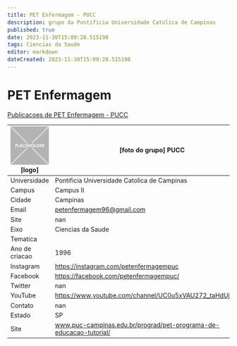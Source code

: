 ```yaml
---
title: PET Enfermagem - PUCC
description: grupo da Pontificia Universidade Catolica de Campinas
published: true
date: 2023-11-30T15:09:28.515198
tags: Ciencias da Saude
editor: markdown
dateCreated: 2023-11-30T15:09:28.515198
---
```


# PET Enfermagem

[Publicacoes de PET Enfermagem - PUCC](/atividade/200PETEnfermagemPUCC/feed.md)

| ![placeholder.png](/placeholder.png) [logo] | [foto do grupo] PUCC         |
| ------------------------------------------- | ------------------------------------------------- |
| Universidade                                | Pontificia Universidade Catolica de Campinas      |
| Campus                                      | Campus II            |
| Cidade                                      | Campinas             |
| Email                                       | petenfermagem96@gmail.com             |
| Site                                        | nan              |
| Eixo                                        | Ciencias da Saude              |
| Tematica                                    |           |
| Ano de criacao                              | 1996        |
| Instagram                                   | https://instagram.com/petenfermagempuc         |
| Facebook                                    | https://facebook.com/petenfermagempuc/          |
| Twitter                                     | nan           |
| YouTube                                     | https://www.youtube.com/channel/UC0u5xVAU272_taHdUjNETsA           |
| Contato                                     | nan         |
| Estado                                      |  SP            |
| Site                                        | www.puc-campinas.edu.br/prograd/pet-programa-de-educacao-tutorial/ |
